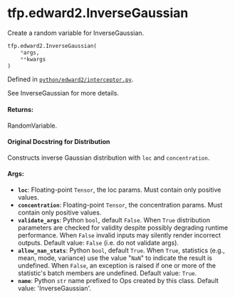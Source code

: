 <div itemscope itemtype="http://developers.google.com/ReferenceObject">
<meta itemprop="name" content="tfp.edward2.InverseGaussian" />
<meta itemprop="path" content="Stable" />
</div>

# tfp.edward2.InverseGaussian

Create a random variable for InverseGaussian.

``` python
tfp.edward2.InverseGaussian(
    *args,
    **kwargs
)
```



Defined in [`python/edward2/interceptor.py`](https://github.com/tensorflow/probability/tree/master/tensorflow_probability/python/edward2/interceptor.py).

<!-- Placeholder for "Used in" -->

See InverseGaussian for more details.

#### Returns:
RandomVariable.


#### Original Docstring for Distribution

Constructs inverse Gaussian distribution with `loc` and `concentration`.

#### Args:

* <b>`loc`</b>: Floating-point `Tensor`, the loc params. Must contain only positive
  values.
* <b>`concentration`</b>: Floating-point `Tensor`, the concentration params.
  Must contain only positive values.
* <b>`validate_args`</b>: Python `bool`, default `False`. When `True` distribution
  parameters are checked for validity despite possibly degrading runtime
  performance. When `False` invalid inputs may silently render incorrect
  outputs.
  Default value: `False` (i.e. do not validate args).
* <b>`allow_nan_stats`</b>: Python `bool`, default `True`. When `True`, statistics
  (e.g., mean, mode, variance) use the value "`NaN`" to indicate the
  result is undefined. When `False`, an exception is raised if one or
  more of the statistic's batch members are undefined.
  Default value: `True`.
* <b>`name`</b>: Python `str` name prefixed to Ops created by this class.
  Default value: 'InverseGaussian'.